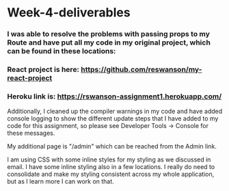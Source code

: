 # Week-4-deliverables


### I was able to resolve the problems with passing props to my Route and have put all my code in my original project, which can be found in these locations:

### React project is here: https://github.com/reswanson/my-react-project
### Heroku link is: https://rswanson-assignment1.herokuapp.com/


Additionally,  I cleaned up the compiler warnings in my code and have added console logging to show the different update steps that I have added to my code for this assignment, so please see Developer Tools -> Console for these messages.

My additional page is "/admin" which can be reached from the Admin link.

I am using CSS with some inline styles for my styling as we discussed in email.  I have some inline styling also in a few locations.
I really do need to consolidate and make my styling consistent across my whole application, but as I learn more I can work on that.



